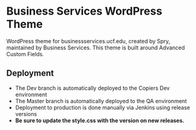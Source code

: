 # Business Services WordPress Theme

WordPress theme for businessservices.ucf.edu, created by Spry, maintained by Business Services.
This theme is built around Advanced Custom Fields.

## Deployment

- The Dev branch is automatically deployed to the Copiers Dev environment
- The Master branch is automatically deployed to the QA environment
- Deployment to production is done manually via Jenkins using release versions
- **Be sure to update the style.css with the version on new releases.**
